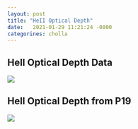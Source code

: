 ```yaml
---
layout: post
title: "HeII Optical Depth"
date:   2021-01-29 11:21:24 -0800
categorines: cholla
---
```






## HeII Optical Depth Data

<img src="{{ site.url }}assets/images/tau_HeII_data.png">


## HeII Optical Depth from P19


<img src="{{ site.url }}assets/images/fig_tau_HeII_P19.png">



